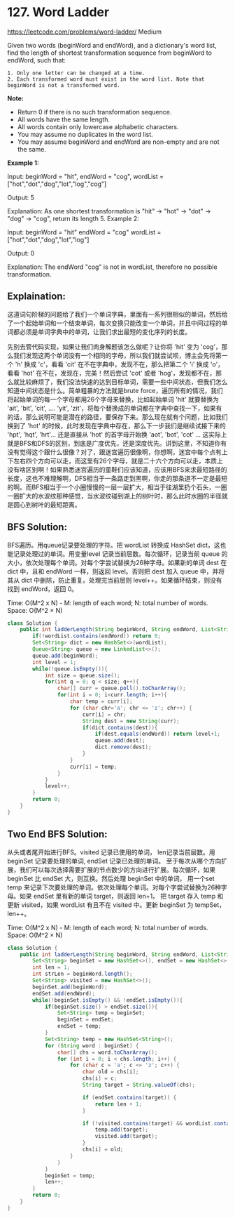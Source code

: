 # 127. Word Ladder
<https://leetcode.com/problems/word-ladder/>
Medium

Given two words (beginWord and endWord), and a dictionary's word list, find the length of shortest transformation sequence from beginWord to endWord, such that:

    1. Only one letter can be changed at a time.
    2. Each transformed word must exist in the word list. Note that beginWord is not a transformed word.

**Note:**

* Return 0 if there is no such transformation sequence.
* All words have the same length.
* All words contain only lowercase alphabetic characters.
* You may assume no duplicates in the word list.
* You may assume beginWord and endWord are non-empty and are not the same.


**Example 1:**

Input:
beginWord = "hit",
endWord = "cog",
wordList = ["hot","dot","dog","lot","log","cog"]

Output: 5

Explanation: As one shortest transformation is "hit" -> "hot" -> "dot" -> "dog" -> "cog",
return its length 5.
Example 2:

Input:
beginWord = "hit"
endWord = "cog"
wordList = ["hot","dot","dog","lot","log"]

Output: 0

Explanation: The endWord "cog" is not in wordList, therefore no possible transformation.

## Explaination: 

这道词句阶梯的问题给了我们一个单词字典，里面有一系列很相似的单词，然后给了一个起始单词和一个结束单词，每次变换只能改变一个单词，并且中间过程的单词都必须是单词字典中的单词，让我们求出最短的变化序列的长度。

先别去管代码实现，如果让我们肉身解题该怎么做呢？让你将 'hit' 变为 'cog'，那么我们发现这两个单词没有一个相同的字母，所以我们就尝试呗，博主会先将第一个 'h' 换成 'c'，看看 'cit' 在不在字典中，发现不在，那么把第二个 'i' 换成 'o'，看看 'hot' 在不在，发现在，完美！然后尝试 'cot' 或者 'hog'，发现都不在，那么就比较麻烦了，我们没法快速的达到目标单词，需要一些中间状态，但我们怎么知道中间状态是什么。简单粗暴的方法就是brute force，遍历所有的情况，我们将起始单词的每一个字母都用26个字母来替换，比如起始单词 'hit' 就要替换为 'ait', 'bit', 'cit', .... 'yit', 'zit'，将每个替换成的单词都在字典中查找一下，如果有的话，那么说明可能是潜在的路径，要保存下来。那么现在就有个问题，比如我们换到了 'hot' 的时候，此时发现在字典中存在，那么下一步我们是继续试接下来的 'hpt', 'hqt', 'hrt'... 还是直接从 'hot' 的首字母开始换 'aot', 'bot', 'cot' ... 这实际上就是BFS和DFS的区别，到底是广度优先，还是深度优先。讲到这里，不知道你有没有觉得这个跟什么很像？对了，跟迷宫遍历很像啊，你想啊，迷宫中每个点有上下左右四个方向可以走，而这里有26个字母，就是二十六个方向可以走，本质上没有啥区别啊！如果熟悉迷宫遍历的童鞋们应该知道，应该用BFS来求最短路径的长度，这也不难理解啊，DFS相当于一条路走到黑啊，你走的那条道不一定是最短的啊。而BFS相当于一个小圈慢慢的一层一层扩大，相当于往湖里扔个石头，一圈一圈扩大的水波纹那种感觉，当水波纹碰到湖上的树叶时，那么此时水圈的半径就是圆心到树叶的最短距离。

## BFS Solution: 
BFS遍历。用queue记录要处理的字符。把 wordList 转换成 HashSet dict，这也能记录处理过的单词。用变量level 记录当前层数。每次循环，记录当前 queue 的大小，依次处理每个单词。对每个字尝试替换为26种字母。如果新的单词 dest 在 dict 中，且和 endWord 一样，则返回 level。否则把 dest 加入 queue 中，并将其从 dict 中删除，防止重复。处理完当前层则 level++。如果循环结束，则没有找到 endWord，返回 0。

Time: O(M^2 x N) - M: length of each word; N: total number of words.
Space: O(M^2 × N)

```java
class Solution {
    public int ladderLength(String beginWord, String endWord, List<String> wordList) {
        if(!wordList.contains(endWord)) return 0;
        Set<String> dict = new HashSet<>(wordList);        
        Queue<String> queue = new LinkedList<>();
        queue.add(beginWord);
        int level = 1;
        while(!queue.isEmpty()){
            int size = queue.size();
            for(int q = 0; q < size; q++){
                char[] curr = queue.poll().toCharArray();
                for(int i = 0; i<curr.length; i++){
                    char temp = curr[i];
                    for (char chr='a'; chr <= 'z'; chr++) {
                        curr[i] = chr;
                        String dest = new String(curr);
                        if(dict.contains(dest)){
                            if(dest.equals(endWord)) return level+1;
                            queue.add(dest);
                            dict.remove(dest);
                        }
                    }
                    curr[i] = temp;
                }
            }
            level++;
        }
        return 0;
    }
}
```

## Two End BFS Solution: 
从头或者尾开始进行BFS。visited 记录已使用的单词， len记录当前层数。用 beginSet 记录要处理的单词, endSet 记录已处理的单词。 至于每次从哪个方向扩展，我们可以每次选择需要扩展的节点数少的方向进行扩展。每次循环，如果 beginSet 比 endSet 大，则互换。然后处理 beginSet 中的单词， 用一个set temp 来记录下次要处理的单词。依次处理每个单词。对每个字尝试替换为26种字母。如果 endSet 里有新的单词 target，则返回 len+1。 把 target 存入 temp 和 更新 visited，如果 wordList 有且不在 visited 中。更新 beginSet 为 tempSet，len++。

Time: O(M^2 x N) - M: length of each word; N: total number of words.
Space: O(M^2 × N)

```java
class Solution {
    public int ladderLength(String beginWord, String endWord, List<String> wordList) {
        Set<String> beginSet = new HashSet<>(), endSet = new HashSet<>();
        int len = 1;
        int strLen = beginWord.length();
        Set<String> visited = new HashSet<>();
        beginSet.add(beginWord);
        endSet.add(endWord);
        while(!beginSet.isEmpty() && !endSet.isEmpty()){
            if(beginSet.size() > endSet.size()){
                Set<String> temp = beginSet;
                beginSet = endSet;
                endSet = temp;
            }
            Set<String> temp = new HashSet<String>();
            for (String word : beginSet) {
                char[] chs = word.toCharArray();
                for (int i = 0; i < chs.length; i++) {
                    for (char c = 'a'; c <= 'z'; c++) {
                        char old = chs[i];
                        chs[i] = c;
                        String target = String.valueOf(chs);

                        if (endSet.contains(target)) {
                            return len + 1;
                        }

                        if (!visited.contains(target) && wordList.contains(target)) {
                            temp.add(target);
                            visited.add(target);
                        }
                        chs[i] = old;
                    }
                }
            }
            beginSet = temp;
            len++;
        }
        return 0;
    }
}
```